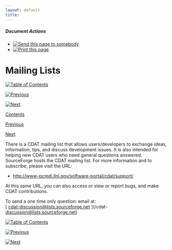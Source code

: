 ```yaml
---
layout: default
title: 
---
```



#####  Document Actions

  * [ ![Send this page to somebody](media/mail_icon.gif) ](/cdat/download/installation-guide/mailing-lists/sendto_form)
  * [ ![Print this page](media/print_icon.gif) ](/this.print\(\))

#  Mailing Lists

[ ![Table of Contents](media/arrow-up) ](/)

[ ![Previous](media/arrow-left) ](/special-notes)

[ ![Next](media/arrow-right) ](/support-and-training)

[ Contents ](/)

[ Previous ](/special-notes)

[ Next ](/support-and-training)

There is a CDAT mailing list that allows users/developers to exchange ideas,
information, tips, and discuss development issues. It is also intended for
helping new CDAT users who need general questions answered. SourceForge hosts
the CDAT mailing list. For more information and to subscribe, please visit the
URL:

  * [ http://www-pcmdi.llnl.gov/software-portal/cdat/support/   
](/software-portal/cdat/support/)

At this same URL, you can also access or view or report bugs, and make CDAT
contributions.  

To send a one time only question: email at:  
[ cdat-discussion@lists.sourceforge.net ](/cdat-
discussion@lists.sourceforge.net)  

[ ![Table of Contents](media/arrow-up) ](/)

[ ![Previous](media/arrow-left) ](/special-notes)

[ ![Next](media/arrow-right) ](/support-and-training)
